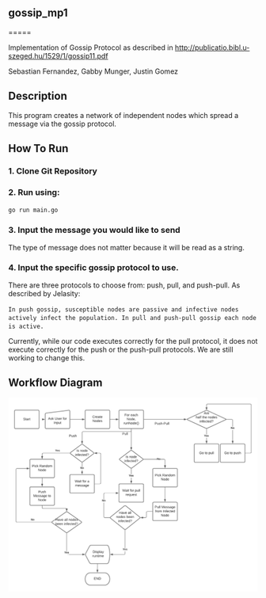 ## gossip_mp1
=====

Implementation of Gossip Protocol as described in http://publicatio.bibl.u-szeged.hu/1529/1/gossip11.pdf

Sebastian Fernandez, Gabby Munger, Justin Gomez

Description
-----
This program creates a network of independent nodes which spread a message via the gossip protocol. 

How To Run
----
### 1.  Clone Git Repository
### 2.  Run using:
`go run main.go`

### 3.  Input the message you would like to send
The type of message does not matter because it will be read as a string.
### 4.  Input the specific gossip protocol to use.
There are three protocols to choose from: push, pull, and push-pull. As described by Jelasity:

`In push gossip, susceptible nodes are passive and infective nodes actively infect the population. In pull and push-pull gossip each node is active.`

Currently, while our code executes correctly for the pull protocol, it does not execute correctly for the push or the push-pull protocols. We are still working to change this.



Workflow Diagram
----
![Gossip Protocol Workflow Diagram](https://github.com/mungerg/gossip_mp1/blob/main/Gossip%20Protocol.png)
